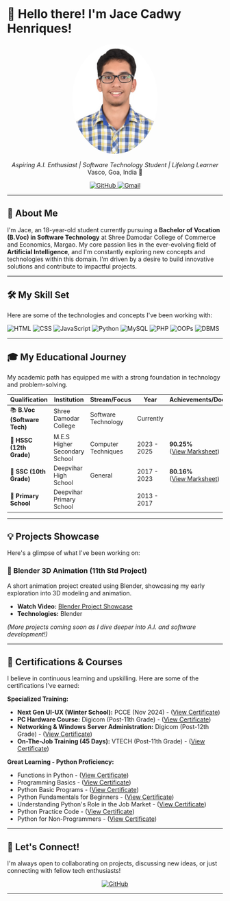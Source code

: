 # 👋 Hello there! I'm Jace Cadwy Henriques!

<p align="center">
  <img src="https://raw.githubusercontent.com/jace1395/my-portfolio-assets/main/my-portfolio-assets/Jace%20Passport%20Size.jpg" alt="Jace Henriques" width="200" style="border-radius:50%;"/>
</p>

<p align="center">
  <em>Aspiring A.I. Enthusiast | Software Technology Student | Lifelong Learner</em>
  <br />
  Vasco, Goa, India 📍
</p>

<p align="center">
  <a href="https://github.com/jace1395">
    <img src="https://img.shields.io/badge/GitHub-jace1395-blue?style=for-the-badge&logo=github" alt="GitHub"/>
  </a>
  <a href="mailto:jacehenriques07@gmail.com">
    <img src="https://img.shields.io/badge/Gmail-Contact_Me-red?style=for-the-badge&logo=gmail" alt="Gmail"/>
  </a>
</p>

---

## 🚀 About Me

I'm Jace, an 18-year-old student currently pursuing a **Bachelor of Vocation (B.Voc) in Software Technology** at Shree Damodar College of Commerce and Economics, Margao. My core passion lies in the ever-evolving field of **Artificial Intelligence**, and I'm constantly exploring new concepts and technologies within this domain. I'm driven by a desire to build innovative solutions and contribute to impactful projects.

---

## 🛠️ My Skill Set

Here are some of the technologies and concepts I've been working with:

<p align="left">
  <img src="https://img.shields.io/badge/HTML5-E34F26?style=for-the-badge&logo=html5&logoColor=white" alt="HTML"/>
  <img src="https://img.shields.io/badge/CSS3-1572B6?style=for-the-badge&logo=css3&logoColor=white" alt="CSS"/>
  <img src="https://img.shields.io/badge/JavaScript-F7DF1E?style=for-the-badge&logo=javascript&logoColor=black" alt="JavaScript"/>
  <img src="https://img.shields.io/badge/Python-3776AB?style=for-the-badge&logo=python&logoColor=white" alt="Python"/>
  <img src="https://img.shields.io/badge/MySQL-4479A1?style=for-the-badge&logo=mysql&logoColor=white" alt="MySQL"/>
  <img src="https://img.shields.io/badge/PHP-777BB4?style=for-the-badge&logo=php&logoColor=white" alt="PHP"/>
  <img src="https://img.shields.io/badge/OOPs-Concepts-lightgrey?style=for-the-badge" alt="OOPs"/>
  <img src="https://img.shields.io/badge/DBMS-Concepts-informational?style=for-the-badge" alt="DBMS"/>
</p>

---

## 🎓 My Educational Journey

My academic path has equipped me with a strong foundation in technology and problem-solving.

| Qualification             | Institution                      | Stream/Focus          | Year        | Achievements/Documents                                                                                                    |
|---------------------------|----------------------------------|-----------------------|-------------|---------------------------------------------------------------------------------------------------------------------------|
| 📚 **B.Voc (Software Tech)** | Shree Damodar College            | Software Technology   | Currently   |                                                                                                                           |
| 🚀 **HSSC (12th Grade)**    | M.E.S Higher Secondary School    | Computer Techniques   | 2023 - 2025 | **90.25%** <br/> ([View Marksheet](https://github.com/jace1395/my-portfolio-assets/blob/main/my-portfolio-assets/12th%20Marksheet.pdf)) |
| 🌟 **SSC (10th Grade)**     | Deepvihar High School            | General               | 2017 - 2023 | **80.16%** <br/> ([View Marksheet](https://github.com/jace1395/my-portfolio-assets/blob/main/my-portfolio-assets/SSC%20MARKSHEET.pdf))   |
| 🧩 **Primary School**       | Deepvihar Primary School         |                       | 2013 - 2017 |                                                                                                                           |

---

## 💡 Projects Showcase

Here's a glimpse of what I've been working on:

### 🎨 Blender 3D Animation (11th Std Project)
A short animation project created using Blender, showcasing my early exploration into 3D modeling and animation.
*   **Watch Video:** [Blender Project Showcase](https://github.com/jace1395/my-portfolio-assets/blob/main/my-portfolio-assets/blender_project_11th_std.mp4)
*   **Technologies:** Blender

*(More projects coming soon as I dive deeper into A.I. and software development!)*

---

## 📜 Certifications & Courses

I believe in continuous learning and upskilling. Here are some of the certifications I've earned:

**Specialized Training:**
*   **Next Gen UI-UX (Winter School):** PCCE (Nov 2024) - ([View Certificate](https://github.com/jace1395/my-portfolio-assets/blob/main/my-portfolio-assets/Next%20Gen%20UI-UX%20PCCE.pdf))
*   **PC Hardware Course:** Digicom (Post-11th Grade) - ([View Certificate](https://github.com/jace1395/my-portfolio-assets/blob/main/my-portfolio-assets/Digicom%20PC%20Hardware%20Course.pdf))
*   **Networking & Windows Server Administration:** Digicom (Post-12th Grade) - ([View Certificate](https://github.com/jace1395/my-portfolio-assets/blob/main/my-portfolio-assets/Digicom%20Networking%20%26%20Windows%20Server%20Administration.pdf))
*   **On-The-Job Training (45 Days):** VTECH (Post-11th Grade) - ([View Certificate](https://github.com/jace1395/my-portfolio-assets/blob/main/my-portfolio-assets/VTECH%20On-The-Job%20Training.pdf))

**Great Learning - Python Proficiency:**
*   Functions in Python - ([View Certificate](https://github.com/jace1395/my-portfolio-assets/blob/main/my-portfolio-assets/Great%20Learning%20Course%20Certificates/Functions%20in%20Python.pdf))
*   Programming Basics - ([View Certificate](https://github.com/jace1395/my-portfolio-assets/blob/main/my-portfolio-assets/Great%20Learning%20Course%20Certificates/Programming%20Basics.pdf))
*   Python Basic Programs - ([View Certificate](https://github.com/jace1395/my-portfolio-assets/blob/main/my-portfolio-assets/Great%20Learning%20Course%20Certificates/Python%20Basic%20Programs.pdf))
*   Python Fundamentals for Beginners - ([View Certificate](https://github.com/jace1395/my-portfolio-assets/blob/main/my-portfolio-assets/Great%20Learning%20Course%20Certificates/Python%20Fundamentals%20for%20Beginners.pdf))
*   Understanding Python's Role in the Job Market - ([View Certificate](https://github.com/jace1395/my-portfolio-assets/blob/main/my-portfolio-assets/Great%20Learning%20Course%20Certificates/Python%20Jobs.pdf))
*   Python Practice Code - ([View Certificate](https://github.com/jace1395/my-portfolio-assets/blob/main/my-portfolio-assets/Great%20Learning%20Course%20Certificates/Python%20Practice%20Code.pdf))
*   Python for Non-Programmers - ([View Certificate](https://github.com/jace1395/my-portfolio-assets/blob/main/my-portfolio-assets/Great%20Learning%20Course%20Certificates/Python%20for%20Non-Programmers.pdf))

---

## 🔗 Let's Connect!

I'm always open to collaborating on projects, discussing new ideas, or just connecting with fellow tech enthusiasts!

<p align="center">
  <a href="https://github.com/jace1395"><img src="https://img.shields.io/badge/Follow_me_on_GitHub-100000?style=for-the-badge&logo=github&logoColor=white" alt="GitHub"/></a>
</p>

<!-- You can add GitHub stats here if you like! 
Search for "GitHub README stats" for generators. Some popular ones are by anuraghazra.
Example:
<p align="center">
  <img src="https://github-readme-stats.vercel.app/api?username=jace1395&show_icons=true&theme=radical" alt="Jace's GitHub Stats"/>
  <img src="https://github-readme-stats.vercel.app/api/top-langs/?username=jace1395&layout=compact&theme=radical" alt="Jace's Top Languages"/>
</p>
-->

---
